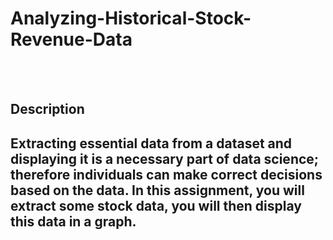 # Analyzing-Historical-Stock-Revenue-Data
<br><br>
<h2>Description<h2>
Extracting essential data from a dataset and displaying it is a necessary part of data science; therefore individuals can make correct decisions based on the data. In this assignment, you will extract some stock data, you will then display this data in a graph.
